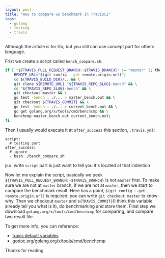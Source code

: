 ```yaml
---
layout: post
title: "How to compare Go benchmark in TravisCI"
tags:
  - golang
  - testing
  - travis
---
```


Although the article is for Go, but you still can use concept part for others language.

Frist we create a script called `bench_compare.sh`:
```bash
if [ "${TRAVIS_PULL_REQUEST_BRANCH:-$TRAVIS_BRANCH}" != "master" ]; then
	REMOTE_URL="$(git config --get remote.origin.url)";
	cd ${TRAVIS_BUILD_DIR}/.. && \
	git clone ${REMOTE_URL} "${TRAVIS_REPO_SLUG}-bench" && \
	cd "${TRAVIS_REPO_SLUG}-bench" && \
	git checkout master && \
	go test -bench . ./... > master_bench.out && \
	git checkout ${TRAVIS_COMMIT} && \
	go test -bench . ./... > current_bench.out && \
	go get golang.org/x/tools/cmd/benchcmp && \
	benchcmp master_bench.out current_bench.out;
fi
```

Then I usually would execute it at `after_success` this section,
`.travis.yml`:
```
script:
  # testing part
after_success:
  # ignore
  - bash ./bench_compare.sh
```

p.s. write `script` part is just want to tell you it's located at that indention

Now let me explain the script, basically we peek `${TRAVIS_PULL_REQUEST_BRANCH:-$TRAVIS_BRANCH}` is not `master` first.
To make sure we are not at `master` branch, if we are not at `master`, then we start to compare the benchmark result.
Here has a point, `$(git config --get remote.origin.url)` is required, you can write `git checkout master` to know why.
Then we checkout `master` and `${TRAVIS_COMMIT}`(I think this variable already tell you what is it), do benchmarking and store them.
Final step we download `golang.org/x/tools/cmd/benchcmp` for comparing, and compare two result file.

To get more info, you can reference:

- [travis default variables](https://docs.travis-ci.com/user/environment-variables/#default-environment-variables)
- [godoc.org/golang.org/x/tools/cmd/benchcmp](godoc.org/golang.org/x/tools/cmd/benchcmp)

Thanks for reading
